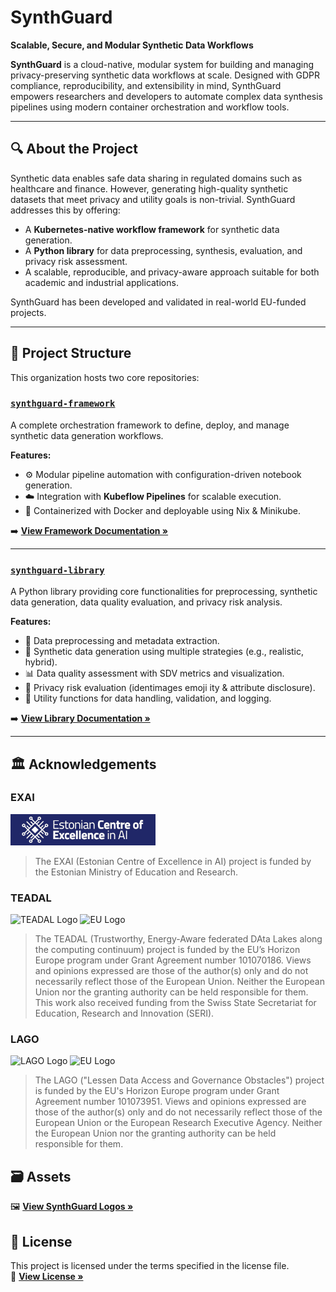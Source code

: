 # SynthGuard

**Scalable, Secure, and Modular Synthetic Data Workflows**

**SynthGuard** is a cloud-native, modular system for building and managing privacy-preserving synthetic data workflows at scale. Designed with GDPR compliance, reproducibility, and extensibility in mind, SynthGuard empowers researchers and developers to automate complex data synthesis pipelines using modern container orchestration and workflow tools.

---

## 🔍 About the Project

Synthetic data enables safe data sharing in regulated domains such as healthcare and finance. However, generating high-quality synthetic datasets that meet privacy and utility goals is non-trivial. SynthGuard addresses this by offering:

- A **Kubernetes-native workflow framework** for synthetic data generation.
- A **Python library** for data preprocessing, synthesis, evaluation, and privacy risk assessment.
- A scalable, reproducible, and privacy-aware approach suitable for both academic and industrial applications.

SynthGuard has been developed and validated in real-world EU-funded projects.

---

## 🧱 Project Structure

This organization hosts two core repositories:

### [`synthguard-framework`](https://github.com/SynthGuard/synthguard-framework)

A complete orchestration framework to define, deploy, and manage synthetic data generation workflows.

**Features:**

- ⚙️ Modular pipeline automation with configuration-driven notebook generation.
- ☁️ Integration with **Kubeflow Pipelines** for scalable execution.
- 🐳 Containerized with Docker and deployable using Nix & Minikube.

➡️ **[View Framework Documentation »](https://github.com/SynthGuard/synthguard-framework/blob/main/README.md)**

---

### [`synthguard-library`](https://github.com/SynthGuard/synthguard-library)

A Python library providing core functionalities for preprocessing, synthetic data generation, data quality evaluation, and privacy risk analysis.

**Features:**

- 🔄 Data preprocessing and metadata extraction.
- 🧪 Synthetic data generation using multiple strategies (e.g., realistic, hybrid).
- 📊 Data quality assessment with SDV metrics and visualization.
- 🔐 Privacy risk evaluation (identimages emoji ity & attribute disclosure).
- 🧰 Utility functions for data handling, validation, and logging.

➡️ **[View Library Documentation »](https://github.com/SynthGuard/synthguard-library/blob/main/README.md)**

---

## 🏛 Acknowledgements

### EXAI
<img src="./EXAI-logo-eng.png" alt="EXAI Logo" height="50" />

> The EXAI (Estonian Centre of Excellence in AI) project is funded by the Estonian Ministry of Education and Research.

### TEADAL  
<img src="https://teadal.eu/wp-content/uploads/sites/84/2022/08/TEADAL_rgb_logo_extended.png" alt="TEADAL Logo" height="50" />

<img src="https://european-union.europa.eu/themes/contrib/oe_theme/dist/eu/images/logo/standard-version/positive/logo-eu--en.svg" alt="EU Logo" height="50" >

> The TEADAL (Trustworthy, Energy-Aware federated DAta Lakes along the computing continuum) project is funded by the EU’s Horizon Europe program under Grant Agreement number 101070186. Views and opinions expressed are those of the author(s) only and do not necessarily reflect those of the European Union. Neither the European Union nor the granting authority can be held responsible for them. This work also received funding from the Swiss State Secretariat for Education, Research and Innovation (SERI).

### LAGO  
<img src="https://lago-europe.eu/themes/custom/lago_theme/lago_theme/logo.svg" alt="LAGO Logo" height="50" />

<img src="https://european-union.europa.eu/themes/contrib/oe_theme/dist/eu/images/logo/standard-version/positive/logo-eu--en.svg" alt="EU Logo" height="50" >

> The LAGO ("Lessen Data Access and Governance Obstacles") project is funded by the EU's Horizon Europe program under Grant Agreement number 101073951. Views and opinions expressed are those of the author(s) only and do not necessarily reflect those of the European Union or the European Research Executive Agency. Neither the European Union nor the granting authority can be held responsible for them.

## 🗃️ Assets

🖼️ **[View SynthGuard Logos »](https://github.com/SynthGuard/.github/assets)**

## 📄 License

This project is licensed under the terms specified in the license file.  
📜 **[View License »](https://github.com/SynthGuard/synthguard-library/blob/main/LICENSE.md)**
